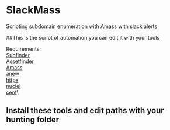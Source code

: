 # SlackMass
Scripting subdomain enumeration with Amass with slack alerts

##This is the script of automation you can edit it with your tools 

Requirements: \
[Subfinder](https://github.com/projectdiscovery/subfinder)\
[Assetfinder](https://github.com/tomnomnom/assetfinder)\
[Amass](https://github.com/OWASP/Amass)\
[anew](https://github.com/tomnomnom/anew)\
[httpx](https://github.com/projectdiscovery/httpx)\
[nuclei](https://github.com/projectdiscovery/nuclei)\
[cent](https://github.com/xm1k3/cent)\

## Install these tools and edit paths with your hunting folder 
